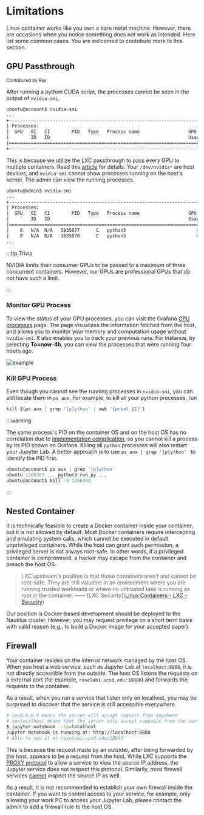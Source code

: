 # Limitations

Linux container works like you own a bare metal machine. However, there are occasions when you notice something does not work as intended. Here list some common cases. You are welcomed to contribute more to this section. 

## GPU Passthrough

<small>Contributed by Ray</small>

After running a python CUDA script, the processes cannot be seen in the output of `nvidia-smi`. 

```bash
ubuntu@account$ nvidia-smi
...                                                                         
+-----------------------------------------------------------------------------+
| Processes:                                                                  |
|  GPU   GI   CI        PID   Type   Process name                  GPU Memory |
|        ID   ID                                                   Usage      |
|=============================================================================|
+-----------------------------------------------------------------------------+
```

This is because we utilize the LXC passthrough to pass every GPU to multiple containers. Read this [article](https://theorangeone.net/posts/lxc-nvidia-gpu-passthrough/) for details. Your `/dev/nvidia*` are host devices, and `nvidia-smi` cannot show processes running on the host's kernel. The admin can view the running processes.

```bash
ubuntu@admin$ nvidia-smi
...
+-----------------------------------------------------------------------------+
| Processes:                                                                  |
|  GPU   GI   CI        PID   Type   Process name                  GPU Memory |
|        ID   ID                                                   Usage      |
|=============================================================================|
|    0   N/A  N/A   3835077      C   python3                          4898MiB |
|    0   N/A  N/A   3835078      C   python3                          4898MiB |
...
```

:::tip Trivia

NVIDIA limits their consumer GPUs to be passed to a maximum of three concurrent containers. However, our GPUs are professional GPUs that do not have such a limit.

:::

### Monitor GPU Process

To view the status of your GPU processes, you can visit the Grafana [GPU processes](http://roselab1.ucsd.edu/grafana/d/0eS-pV1Vk/gpu-usage-by-container?orgId=1) page. The page visualizes the information fetched from the host, and allows you to monitor your memory and computation usage without `nvidia-smi`. It also enables you to track your previous runs. For instance, by selecting **To=now-4h**, you can view the processes that were running four hours ago.

![example](/limit-1.png)

### Kill GPU Process

Even though you cannot see the running processes in `nvidia-smi`, you can still locate them in `ps aux`. For example, to kill all your python processes, run

```python
kill $(ps aux | grep '[p]ython' | awk '{print $2}')
```

:::warning

The same process's PID on the container OS and on the host OS has no correlation due to [implementation complication](https://github.com/lxc/lxd/issues/3485), so you cannot kill a process by its PID shown on Grafana. Killing all `python` processes will also restart your Jupyter Lab. A better approach is to use `ps aux | grep '[p]ython' ` to identify the PID first.

```python
ubuntu@account$ ps aux | grep '[p]ython'
ubuntu 1266303 ... python3 run.py ...
ubuntu@account$ kill -9 1266303
```

:::

## Nested Container

It is technically feasible to create a Docker container inside your container, but it is not allowed by default. Most Docker containers require intercepting and emulating system calls, which cannot be executed in default unprivileged containers. While the host can grant such permission, a privileged server is not always root-safe. In other words, if a privileged container is compromised, a hacker may escape from the container and breach the host OS.

> LXC upstream's position is that those containers aren't and cannot be root-safe. They are still valuable in an environment where you are running trusted workloads or where no untrusted task is running as root in the container. —— [LXC Security]([Linux Containers - LXC - Security](https://linuxcontainers.org/lxc/security/))

Our position is Docker-based development should be deployed to the Nautilus cluster. However, you may request privilege on a short term basis with valid reason (e.g., to build a Docker image for your accepted paper).



## Firewall

Your container resides on the internal network managed by the host OS. When you host a web service, such as Jupyter Lab at `localhost:8888`, it is not directly accessible from the outside. The host OS listens the requests on a external port (for example, `roselab1.ucsd.edu:18888`) and forwards the requests to the container. 

As a result, when you run a service that listen only on localhost, you may be surprised to discover that the service is still accessible everywhere.

```bash
# ip=0.0.0.0 means the server will accept request from anywhere
# ip=localhost means that the server only accept requests from the server
$ jupyter notebook --ip=localhost 
Jupyter Notebook is running at: http://localhost:8888
# Able to see it at roselab1.ucsd.edu:18888
```

This is because the request made by an outsider, after being forwarded by the host, appears to be a request from the host. While LXC supports the [PROXY protocol](http://www.haproxy.org/download/1.9/doc/proxy-protocol.txt) to allow a service to view the source IP address, the Jupyter service does not respect this protocol. Similarily, most firewall services [cannot](https://access.redhat.com/discussions/3194752) inspect the source IP as well.

As a result, it is not recommended to establish your own firewall inside the container. If you want to control access to your service, for example, only allowing your work PC to access your Jupyter Lab, please contact the admin to add a firewall rule to the host OS.





